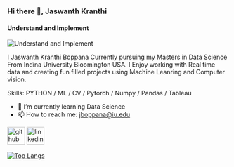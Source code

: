 ### Hi there 👋, Jaswanth Kranthi
#### Understand and Implement
![Understand and Implement](https://arturssmirnovs.github.io/github-profile-readme-generator/images/banner.png)

I Jaswanth Kranthi Boppana Currently pursuing my Masters in Data Science From Indina University Bloomington USA. I Enjoy working with Real time data and creating fun filled projects using Machine Leanring and Computer vision.

Skills: PYTHON / ML / CV / Pytorch / Numpy / Pandas / Tableau  

- 🌱 I’m currently learning Data Science 
- 📫 How to reach me: jboppana@iu.edu 


[<img src='https://cdn.jsdelivr.net/npm/simple-icons@3.0.1/icons/github.svg' alt='github' height='40'>](https://github.com/kranthi101010)  [<img src='https://cdn.jsdelivr.net/npm/simple-icons@3.0.1/icons/linkedin.svg' alt='linkedin' height='40'>](https://www.linkedin.com/in/https://www.linkedin.com/in/jaswanth-kranthi//)  

[![Top Langs](https://github-readme-stats.vercel.app/api/top-langs/?username=kranthi101010)](https://github.com/anuraghazra/github-readme-stats)

